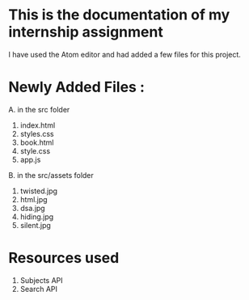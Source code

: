 # This is the documentation of my internship assignment 
I have used the Atom editor and had added a few files for this project.

# Newly Added Files :
A. in the src folder
  1. index.html
  2. styles.css
  3. book.html
  4. style.css
  5. app.js

B. in the src/assets folder
  1. twisted.jpg
  2. html.jpg
  3. dsa.jpg
  4. hiding.jpg
  5. silent.jpg

# Resources used 
1. Subjects API
2. Search API
